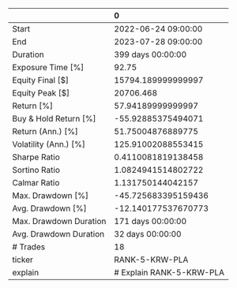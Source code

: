 |                        | 0                        |
|:-----------------------|:-------------------------|
| Start                  | 2022-06-24 09:00:00      |
| End                    | 2023-07-28 09:00:00      |
| Duration               | 399 days 00:00:00        |
| Exposure Time [%]      | 92.75                    |
| Equity Final [$]       | 15794.189999999997       |
| Equity Peak [$]        | 20706.468                |
| Return [%]             | 57.94189999999997        |
| Buy & Hold Return [%]  | -55.92885375494071       |
| Return (Ann.) [%]      | 51.75004876889775        |
| Volatility (Ann.) [%]  | 125.91002088553415       |
| Sharpe Ratio           | 0.4110081819138458       |
| Sortino Ratio          | 1.0824941514802722       |
| Calmar Ratio           | 1.131750144042157        |
| Max. Drawdown [%]      | -45.725683395159436      |
| Avg. Drawdown [%]      | -12.140177537670773      |
| Max. Drawdown Duration | 171 days 00:00:00        |
| Avg. Drawdown Duration | 32 days 00:00:00         |
| # Trades               | 18                       |
| ticker                 | RANK-5-KRW-PLA           |
| explain                | # Explain RANK-5-KRW-PLA |